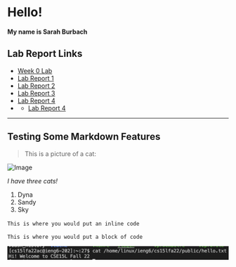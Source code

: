 # Hello!

**My name is Sarah Burbach**

## Lab Report Links
* [Week 0 Lab](https://smburbach.github.io/cse15l-lab-reports/lab-report-1-week-0.html)
* [Lab Report 1](https://smburbach.github.io/cse15l-lab-reports/lab-reports/lab-report-1)
* [Lab Report 2](https://smburbach.github.io/cse15l-lab-reports/lab-reports/lab-report-2)
* [Lab Report 3](https://smburbach.github.io/cse15l-lab-reports/lab-reports/lab-report-3)
* [Lab Report 4](https://smburbach.github.io/cse15l-lab-reports/lab-reports/lab-report-4)
* * [Lab Report 4](https://smburbach.github.io/cse15l-lab-reports/lab-reports/lab-report-5)

---
## Testing Some Markdown Features
> This is a picture of a cat: 

![Image](https://user-images.githubusercontent.com/106550373/192122225-2c6964ed-c3b0-4bbc-ab70-0e0f32609275.jpeg)

*I have three cats!*
1. Dyna
2. Sandy
3. Sky


`This is where you would put an inline code`

```
This is where you would put a block of code
```
![Image Test](/lab-reports/lab-report-images/cat-image.png)
